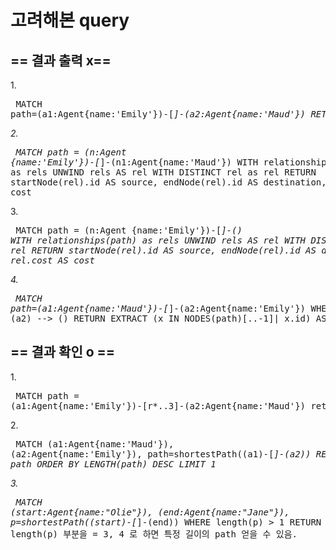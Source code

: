 고려해본 query
=======================
== 결과 출력 x==
-----------------------
1.<br>
	<pre>
	MATCH path=(a1:Agent{name:'Emily'})-[*]-(a2:Agent{name:'Maud'})
	RETURN path
	</pre>
2.<br>
	<pre>
	MATCH path = (n:Agent {name:'Emily'})-[*]-(n1:Agent{name:'Maud'})
	WITH relationships(path) as rels
	UNWIND rels AS rel
	WITH DISTINCT rel as rel
	RETURN startNode(rel).id AS source, endNode(rel).id AS destination, rel.cost AS cost
	</pre>
3.<br>
	<pre>
	MATCH path = (n:Agent {name:'Emily'})-[*]-()
	WITH relationships(path) as rels
	UNWIND rels AS rel
	WITH DISTINCT rel as rel
	RETURN startNode(rel).id AS source, endNode(rel).id AS destination, rel.cost AS cost
	</pre>
4.<br>
	<pre>
	MATCH path=(a1:Agent{name:'Maud'})-[*]-(a2:Agent{name:'Emily'})
	WHERE NOT (a2) --> ()
	RETURN EXTRACT (x IN NODES(path)[..-1]| x.id) AS result
	</pre>

== 결과 확인 o ==
-----------------------
1.<br>
	<pre>
	MATCH path = (a1:Agent{name:'Emily'})-[r*..3]-(a2:Agent{name:'Maud'})
	return path
	</pre>
2.<br>
	<pre>
	MATCH (a1:Agent{name:'Maud'}), (a2:Agent{name:'Emily'}), path=shortestPath((a1)-[*]-(a2))
	RETURN path
	ORDER BY LENGTH(path) DESC
	LIMIT 1
	</pre>
3.<br>
	<pre>
	MATCH (start:Agent{name:"Olie"}), (end:Agent{name:"Jane"}), p=shortestPath((start)-[*]-(end))
	WHERE length(p) > 1
	RETURN p
	// length(p) 부분을 = 3, 4 로 하면 특정 길이의 path 얻을 수 있음.
	</pre>
